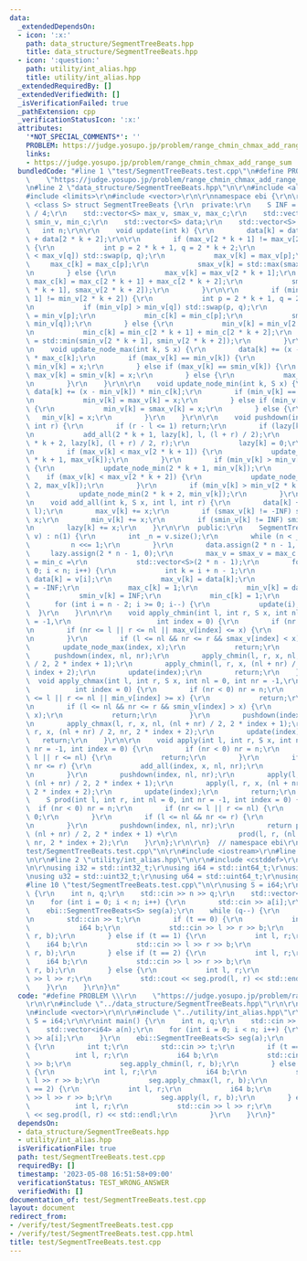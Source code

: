 ```yaml
---
data:
  _extendedDependsOn:
  - icon: ':x:'
    path: data_structure/SegmentTreeBeats.hpp
    title: data_structure/SegmentTreeBeats.hpp
  - icon: ':question:'
    path: utility/int_alias.hpp
    title: utility/int_alias.hpp
  _extendedRequiredBy: []
  _extendedVerifiedWith: []
  _isVerificationFailed: true
  _pathExtension: cpp
  _verificationStatusIcon: ':x:'
  attributes:
    '*NOT_SPECIAL_COMMENTS*': ''
    PROBLEM: https://judge.yosupo.jp/problem/range_chmin_chmax_add_range_sum
    links:
    - https://judge.yosupo.jp/problem/range_chmin_chmax_add_range_sum
  bundledCode: "#line 1 \"test/SegmentTreeBeats.test.cpp\"\n#define PROBLEM \\\r\n\
    \    \"https://judge.yosupo.jp/problem/range_chmin_chmax_add_range_sum\"\r\n\r\
    \n#line 2 \"data_structure/SegmentTreeBeats.hpp\"\n\r\n#include <algorithm>\r\n\
    #include <limits>\r\n#include <vector>\r\n\r\nnamespace ebi {\r\n\r\ntemplate\
    \ <class S> struct SegmentTreeBeats {\r\n  private:\r\n    S INF = std::numeric_limits<S>::max()\
    \ / 4;\r\n    std::vector<S> max_v, smax_v, max_c;\r\n    std::vector<S> min_v,\
    \ smin_v, min_c;\r\n    std::vector<S> data;\r\n    std::vector<S> lazy;\r\n \
    \   int n;\r\n\r\n    void update(int k) {\r\n        data[k] = data[2 * k + 1]\
    \ + data[2 * k + 2];\r\n\r\n        if (max_v[2 * k + 1] != max_v[2 * k + 2])\
    \ {\r\n            int p = 2 * k + 1, q = 2 * k + 2;\r\n            if (max_v[p]\
    \ < max_v[q]) std::swap(p, q);\r\n            max_v[k] = max_v[p];\r\n       \
    \     max_c[k] = max_c[p];\r\n            smax_v[k] = std::max(smax_v[p], max_v[q]);\r\
    \n        } else {\r\n            max_v[k] = max_v[2 * k + 1];\r\n           \
    \ max_c[k] = max_c[2 * k + 1] + max_c[2 * k + 2];\r\n            smax_v[k] = std::max(smax_v[2\
    \ * k + 1], smax_v[2 * k + 2]);\r\n        }\r\n\r\n        if (min_v[2 * k +\
    \ 1] != min_v[2 * k + 2]) {\r\n            int p = 2 * k + 1, q = 2 * k + 2;\r\
    \n            if (min_v[p] > min_v[q]) std::swap(p, q);\r\n            min_v[k]\
    \ = min_v[p];\r\n            min_c[k] = min_c[p];\r\n            smin_v[k] = std::min(smin_v[p],\
    \ min_v[q]);\r\n        } else {\r\n            min_v[k] = min_v[2 * k + 1];\r\
    \n            min_c[k] = min_c[2 * k + 1] + min_c[2 * k + 2];\r\n            smin_v[k]\
    \ = std::min(smin_v[2 * k + 1], smin_v[2 * k + 2]);\r\n        }\r\n    }\r\n\r\
    \n    void update_node_max(int k, S x) {\r\n        data[k] += (x - max_v[k])\
    \ * max_c[k];\r\n        if (max_v[k] == min_v[k]) {\r\n            max_v[k] =\
    \ min_v[k] = x;\r\n        } else if (max_v[k] == smin_v[k]) {\r\n           \
    \ max_v[k] = smin_v[k] = x;\r\n        } else {\r\n            max_v[k] = x;\r\
    \n        }\r\n    }\r\n\r\n    void update_node_min(int k, S x) {\r\n       \
    \ data[k] += (x - min_v[k]) * min_c[k];\r\n        if (min_v[k] == max_v[k]) {\r\
    \n            min_v[k] = max_v[k] = x;\r\n        } else if (min_v[k] == smax_v[k])\
    \ {\r\n            min_v[k] = smax_v[k] = x;\r\n        } else {\r\n         \
    \   min_v[k] = x;\r\n        }\r\n    }\r\n\r\n    void pushdown(int k, int l,\
    \ int r) {\r\n        if (r - l <= 1) return;\r\n        if (lazy[k] != 0) {\r\
    \n            add_all(2 * k + 1, lazy[k], l, (l + r) / 2);\r\n            add_all(2\
    \ * k + 2, lazy[k], (l + r) / 2, r);\r\n            lazy[k] = 0;\r\n        }\r\
    \n        if (max_v[k] < max_v[2 * k + 1]) {\r\n            update_node_max(2\
    \ * k + 1, max_v[k]);\r\n        }\r\n        if (min_v[k] > min_v[2 * k + 1])\
    \ {\r\n            update_node_min(2 * k + 1, min_v[k]);\r\n        }\r\n    \
    \    if (max_v[k] < max_v[2 * k + 2]) {\r\n            update_node_max(2 * k +\
    \ 2, max_v[k]);\r\n        }\r\n        if (min_v[k] > min_v[2 * k + 2]) {\r\n\
    \            update_node_min(2 * k + 2, min_v[k]);\r\n        }\r\n    }\r\n\r\
    \n    void add_all(int k, S x, int l, int r) {\r\n        data[k] += x * (r -\
    \ l);\r\n        max_v[k] += x;\r\n        if (smax_v[k] != -INF) smax_v[k] +=\
    \ x;\r\n        min_v[k] += x;\r\n        if (smin_v[k] != INF) smin_v[k] += x;\r\
    \n        lazy[k] += x;\r\n    }\r\n\r\n  public:\r\n    SegmentTreeBeats(std::vector<S>\
    \ v) : n(1) {\r\n        int _n = v.size();\r\n        while (n < _n) {\r\n  \
    \          n <<= 1;\r\n        }\r\n        data.assign(2 * n - 1, 0);\r\n   \
    \     lazy.assign(2 * n - 1, 0);\r\n        max_v = smax_v = max_c = min_v = smin_v\
    \ = min_c =\r\n            std::vector<S>(2 * n - 1);\r\n        for (int i =\
    \ 0; i < n; i++) {\r\n            int k = i + n - 1;\r\n            if (i < _n)\
    \ data[k] = v[i];\r\n            max_v[k] = data[k];\r\n            smax_v[k]\
    \ = -INF;\r\n            max_c[k] = 1;\r\n            min_v[k] = data[k];\r\n\
    \            smin_v[k] = INF;\r\n            min_c[k] = 1;\r\n        }\r\n  \
    \      for (int i = n - 2; i >= 0; i--) {\r\n            update(i);\r\n      \
    \  }\r\n    }\r\n\r\n    void apply_chmin(int l, int r, S x, int nl = 0, int nr\
    \ = -1,\r\n                     int index = 0) {\r\n        if (nr < 0) nr = n;\r\
    \n        if (nr <= l || r <= nl || max_v[index] <= x) {\r\n            return;\r\
    \n        }\r\n        if (l <= nl && nr <= r && smax_v[index] < x) {\r\n    \
    \        update_node_max(index, x);\r\n            return;\r\n        }\r\n  \
    \      pushdown(index, nl, nr);\r\n        apply_chmin(l, r, x, nl, (nl + nr)\
    \ / 2, 2 * index + 1);\r\n        apply_chmin(l, r, x, (nl + nr) / 2, nr, 2 *\
    \ index + 2);\r\n        update(index);\r\n        return;\r\n    }\r\n\r\n  \
    \  void apply_chmax(int l, int r, S x, int nl = 0, int nr = -1,\r\n          \
    \           int index = 0) {\r\n        if (nr < 0) nr = n;\r\n        if (nr\
    \ <= l || r <= nl || min_v[index] >= x) {\r\n            return;\r\n        }\r\
    \n        if (l <= nl && nr <= r && smin_v[index] > x) {\r\n            update_node_min(index,\
    \ x);\r\n            return;\r\n        }\r\n        pushdown(index, nl, nr);\r\
    \n        apply_chmax(l, r, x, nl, (nl + nr) / 2, 2 * index + 1);\r\n        apply_chmax(l,\
    \ r, x, (nl + nr) / 2, nr, 2 * index + 2);\r\n        update(index);\r\n     \
    \   return;\r\n    }\r\n\r\n    void apply(int l, int r, S x, int nl = 0, int\
    \ nr = -1, int index = 0) {\r\n        if (nr < 0) nr = n;\r\n        if (nr <=\
    \ l || r <= nl) {\r\n            return;\r\n        }\r\n        if (l <= nl &&\
    \ nr <= r) {\r\n            add_all(index, x, nl, nr);\r\n            return;\r\
    \n        }\r\n        pushdown(index, nl, nr);\r\n        apply(l, r, x, nl,\
    \ (nl + nr) / 2, 2 * index + 1);\r\n        apply(l, r, x, (nl + nr) / 2, nr,\
    \ 2 * index + 2);\r\n        update(index);\r\n        return;\r\n    }\r\n\r\n\
    \    S prod(int l, int r, int nl = 0, int nr = -1, int index = 0) {\r\n      \
    \  if (nr < 0) nr = n;\r\n        if (nr <= l || r <= nl) {\r\n            return\
    \ 0;\r\n        }\r\n        if (l <= nl && nr <= r) {\r\n            return data[index];\r\
    \n        }\r\n        pushdown(index, nl, nr);\r\n        return prod(l, r, nl,\
    \ (nl + nr) / 2, 2 * index + 1) +\r\n               prod(l, r, (nl + nr) / 2,\
    \ nr, 2 * index + 2);\r\n    }\r\n};\r\n\r\n}  // namespace ebi\r\n#line 5 \"\
    test/SegmentTreeBeats.test.cpp\"\n\r\n#include <iostream>\r\n#line 8 \"test/SegmentTreeBeats.test.cpp\"\
    \n\r\n#line 2 \"utility/int_alias.hpp\"\n\r\n#include <cstddef>\r\n#include <cstdint>\r\
    \n\r\nusing i32 = std::int32_t;\r\nusing i64 = std::int64_t;\r\nusing u16 = std::uint16_t;\r\
    \nusing u32 = std::uint32_t;\r\nusing u64 = std::uint64_t;\r\nusing usize = std::size_t;\n\
    #line 10 \"test/SegmentTreeBeats.test.cpp\"\n\r\nusing S = i64;\r\n\r\nint main()\
    \ {\r\n    int n, q;\r\n    std::cin >> n >> q;\r\n    std::vector<i64> a(n);\r\
    \n    for (int i = 0; i < n; i++) {\r\n        std::cin >> a[i];\r\n    }\r\n\
    \    ebi::SegmentTreeBeats<S> seg(a);\r\n    while (q--) {\r\n        int t;\r\
    \n        std::cin >> t;\r\n        if (t == 0) {\r\n            int l, r;\r\n\
    \            i64 b;\r\n            std::cin >> l >> r >> b;\r\n            seg.apply_chmin(l,\
    \ r, b);\r\n        } else if (t == 1) {\r\n            int l, r;\r\n        \
    \    i64 b;\r\n            std::cin >> l >> r >> b;\r\n            seg.apply_chmax(l,\
    \ r, b);\r\n        } else if (t == 2) {\r\n            int l, r;\r\n        \
    \    i64 b;\r\n            std::cin >> l >> r >> b;\r\n            seg.apply(l,\
    \ r, b);\r\n        } else {\r\n            int l, r;\r\n            std::cin\
    \ >> l >> r;\r\n            std::cout << seg.prod(l, r) << std::endl;\r\n    \
    \    }\r\n    }\r\n}\n"
  code: "#define PROBLEM \\\r\n    \"https://judge.yosupo.jp/problem/range_chmin_chmax_add_range_sum\"\
    \r\n\r\n#include \"../data_structure/SegmentTreeBeats.hpp\"\r\n\r\n#include <iostream>\r\
    \n#include <vector>\r\n\r\n#include \"../utility/int_alias.hpp\"\r\n\r\nusing\
    \ S = i64;\r\n\r\nint main() {\r\n    int n, q;\r\n    std::cin >> n >> q;\r\n\
    \    std::vector<i64> a(n);\r\n    for (int i = 0; i < n; i++) {\r\n        std::cin\
    \ >> a[i];\r\n    }\r\n    ebi::SegmentTreeBeats<S> seg(a);\r\n    while (q--)\
    \ {\r\n        int t;\r\n        std::cin >> t;\r\n        if (t == 0) {\r\n \
    \           int l, r;\r\n            i64 b;\r\n            std::cin >> l >> r\
    \ >> b;\r\n            seg.apply_chmin(l, r, b);\r\n        } else if (t == 1)\
    \ {\r\n            int l, r;\r\n            i64 b;\r\n            std::cin >>\
    \ l >> r >> b;\r\n            seg.apply_chmax(l, r, b);\r\n        } else if (t\
    \ == 2) {\r\n            int l, r;\r\n            i64 b;\r\n            std::cin\
    \ >> l >> r >> b;\r\n            seg.apply(l, r, b);\r\n        } else {\r\n \
    \           int l, r;\r\n            std::cin >> l >> r;\r\n            std::cout\
    \ << seg.prod(l, r) << std::endl;\r\n        }\r\n    }\r\n}"
  dependsOn:
  - data_structure/SegmentTreeBeats.hpp
  - utility/int_alias.hpp
  isVerificationFile: true
  path: test/SegmentTreeBeats.test.cpp
  requiredBy: []
  timestamp: '2023-05-08 16:51:58+09:00'
  verificationStatus: TEST_WRONG_ANSWER
  verifiedWith: []
documentation_of: test/SegmentTreeBeats.test.cpp
layout: document
redirect_from:
- /verify/test/SegmentTreeBeats.test.cpp
- /verify/test/SegmentTreeBeats.test.cpp.html
title: test/SegmentTreeBeats.test.cpp
---
```

